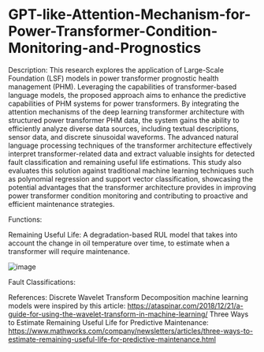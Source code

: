 # GPT-like-Attention-Mechanism-for-Power-Transformer-Condition-Monitoring-and-Prognostics
Description:
This research explores the application of Large-Scale Foundation (LSF) models in power transformer prognostic health management (PHM). Leveraging the capabilities of transformer-based language models, the proposed approach aims to enhance the predictive capabilities of PHM systems for power transformers. By integrating the attention mechanisms of the deep learning transformer architecture with structured power transformer PHM data, the system gains the ability to efficiently analyze diverse data sources, including textual descriptions, sensor data, and discrete sinusoidal waveforms. The advanced natural language processing techniques of the transformer architecture effectively interpret transformer-related data and extract valuable insights for detected fault classification and remaining useful life estimations. This study also evaluates this solution against traditional machine learning techniques such as polynomial regression and support vector classification, showcasing the potential advantages that the transformer architecture provides in improving power transformer condition monitoring and contributing to proactive and efficient maintenance strategies.

Functions: 

Remaining Useful Life: A degradation-based RUL model that takes into account the change in oil temperature over time, to estimate when a transformer will require maintenance.

![image](https://github.com/airat07/GPT-like-Attention-Mechanism-for-Power-Transformer-Condition-Monitoring-and-Prognostics/assets/102396976/0e1e3dbf-6e39-45f6-92ae-50fa1f525c5a)

Fault Classifications: 


References:
Discrete Wavelet Transform Decomposition machine learning models were inspired by this article:
https://ataspinar.com/2018/12/21/a-guide-for-using-the-wavelet-transform-in-machine-learning/
Three Ways to Estimate Remaining Useful Life for Predictive Maintenance:
https://www.mathworks.com/company/newsletters/articles/three-ways-to-estimate-remaining-useful-life-for-predictive-maintenance.html 
